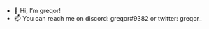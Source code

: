 - 👋 Hi, I’m greqor!
- 📫 You can reach me on discord: greqor#9382 or twitter: greqor_

<!---
ProjectGregor/ProjectGregor is a ✨ special ✨ repository because its `README.md` (this file) appears on your GitHub profile.
You can click the Preview link to take a look at your changes.
--->
